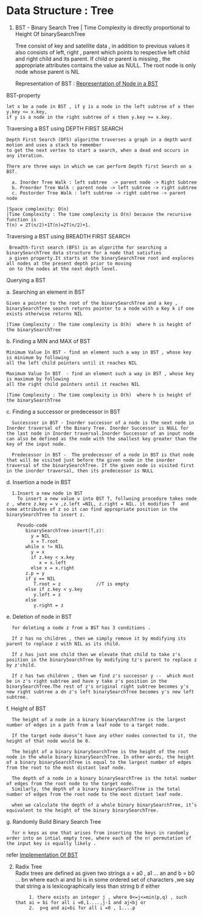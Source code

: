 # Data Structure : Tree

1. BST - Binary Search Tree | Time Complexity is directly proportional to Height Of binarySearchTree

   Tree consist of key and satellite data , in addition to previous values it also consists of left, right , parent
   which points to respective left child and right child and its parent. If child or parent is missing , the appropriate
   attributes contains the value as NULL. The root node is only node whose parent is NIL

   Representation of BST : [Representation of Node in a BST](TreeNode.java)

BST-property

    let x be a node in BST , if y is a node in the left subtree of x then y.key <= x.key,
    if y is a node in the right subtree of x then y.key >= x.key.

Traversing a BST using DEPTH FIRST SEARCH

    Depth First Search (DFS) algorithm traverses a graph in a depth ward motion and uses a stack to remember
    to get the next vertex to start a search, when a dead end occurs in any iteration.
    
    There are three ways in which we can perform Depth first Search on a BST.

      a. Inorder Tree Walk : left subtree  -> parent node -> Right Subtree
      b. Preorder Tree Walk : parent node -> left subtree -> right subtree
      c. Postorder Tree Walk : left subtree -> right subtree -> parent node

    |Space complexity: O(n)
    |Time Complexity : The time complexity is O(n) because the recursive function is
    T(n) = 2T(n/2)+1T(n)=2T(n/2)+1.

Traversing a BST using BREADTH FIRST SEARCH

     Breadth-first search (BFS) is an algorithm for searching a binarySearchTree data structure for a node that satisfies
     a given property.It starts at the binarySearchTree root and explores all nodes at the present depth prior to moving
     on to the nodes at the next depth level.

Querying a BST

a. Searching an element in BST

    Given a pointer to the root of the binarySearchTree and a key ,
    binarySearchTree search returns pointer to a node with a Key k if one exists otherwise returns NIL
    
    |Time Complexity : The time complexity is O(h)  where h is height of the binarySearchTree

b. Finding a MIN and MAX of BST

    Minimum Value In BST - find an element such a way in BST , whose key is minimum by following
    all the left child pointers until it reaches NIL
    
    Maximum Value In BST  - find an element such a way in BST , whose key is maximum by following 
    all the right child pointers until it reaches NIL
   
    |Time Complexity : The time complexity is O(h)  where h is height of the binarySearchTree

c. Finding a successor or predecessor in BST

      Successsor in BST - Inorder successor of a node is the next node in Inorder traversal of the Binary Tree. Inorder Successor is NULL for the last node in Inorder traversal.Inorder Successor of an input node can also be defined as the node with the smallest key greater than the key of the input node.

      Predecessor in BST -  The predecessor of a node in BST is that node that will be visited just before the given node in the inorder traversal of the binarySearchTree. If the given node is visited first in the inorder traversal, then its predecessor is NULL

d. Insertion a node in BST

      1.Insert a new node in BST
        To insert a new value v into BST T, follwoing procedure takes node z , where z.key = v ,z.left =NIL, z.right = NIL. it modifies T  and some attributes of z so it can find appropriate position in the binarySearchTree to insert z.
           
        Pesudo-code 
           binarySearchTree-insert(T,z):
             y = NIL 
             x = T.root
           while x != NIL
             y = x
             if z.key < x.key 
                x = x.left
             else x = x.right
           z.p = y 
           if y == NIL
              T.root = z             //T is empty 
           else if z.key < y.key 
              y.left = z
           else
              y.right = z

e. Deletion of node in BST

      for deleting a node z from a BST has 3 conditions .
      
      If z has no children , then we simply remove it by modifying its parent to replace z with NIL as its child.
      
      If z has just one child then we elevate that child to take z's position in the binarySearchTree by modifying tz's parent to replace z by z'child.
     
      If z has two children , then we find z's successor y --  which must be in z's right subtree and have y take z's position in the binarySearchTree.The rest of z's original right subtree becomes y's new right subtree a dn z's left binarySearchTree becomes y's new left subtree.

f. Height of BST

      The height of a node in a binary binarySearchTree is the largest number of edges in a path from a leaf node to a target node.
     
      If the target node doesn’t have any other nodes connected to it, the height of that node would be 0. 
  
      The height of a binary binarySearchTree is the height of the root node in the whole binary binarySearchTree. In other words, the height of a binary binarySearchTree is equal to the largest number of edges from the root to the most distant leaf node.
     
      The depth of a node in a binary binarySearchTree is the total number of edges from the root node to the target node. 
      Similarly, the depth of a binary binarySearchTree is the total number of edges from the root node to the most distant leaf node.
      
      when we calculate the depth of a whole binary binarySearchTree, it’s equivalent to the height of the binary binarySearchTree.

g. Randomly Build Binary Search Tree

      for n keys as one that arises from inserting the keys in randomly order into an intial empty tree, where each of the n! permutation of the input key is equally likely . 

refer [Implementation Of BST ](Tree.java)


2. Radix Tree  
   Radix trees are defined as
   given two strings a = a0 , a1 ... an and b = b0 ... bn where each ai and bi is in some ordered set of characters
   ,we say that string a is lexicographically less than string b if either

            1. there exists an integer j , where 0<=j<=min(p,q) , such that ai = bi for all i =0,1....,j-1 and aj<bj or    
            2.  p<q and ai=bi for all i =0 , 1....p 

